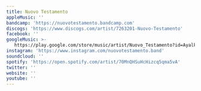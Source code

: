 ```yaml
---
title: Nuovo Testamento
appleMusic: ''
bandcamp: 'https://nuovotestamento.bandcamp.com'
discogs: 'https://www.discogs.com/artist/7263201-Nuovo-Testamento'
facebook: ''
googleMusic: >-
   https://play.google.com/store/music/artist/Nuovo_Testamento?id=Ayalkaz6evulukrh5s2v5otqjl4
instagram: 'https://www.instagram.com/nuovotestamento.band'
soundcloud: ''
spotify: 'https://open.spotify.com/artist/70MnQHSuHcHizcq5qma5vA'
twitter: ''
website: ''
youtube: ''
---
```

